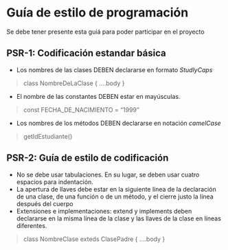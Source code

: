 #  Guía de estilo de programación
Se debe tener presente esta guiá para poder participar en el proyecto

## PSR-1: Codificación estandar básica
- Los nombres de las clases DEBEN declararse en formato *StudlyCaps*
>class NombreDeLaClase 
{
....body
}

- El nombre de las constantes DEBEN estar en mayúsculas. 
> const FECHA_DE_NACIMIENTO = “1999”

- Los nombres de los métodos DEBEN declararse en notación *camelCase* 
> getIdEstudiante()

## PSR-2: Guía de estilo de codificación
- No se debe usar tabulaciones. En su lugar, se deben usar cuatro espacios para indentación. 
- La apertura de llaves debe estar en la siguiente línea de la declaración de una clase, de una función o de un método, y el cierre justo la línea después del cuerpo
- Extensiones e implementaciones: extend y implements deben declararse en la misma línea de la clase y las llaves de la clase en líneas diferentes.
>class NombreClase exteds ClasePadre
{
....body
}
